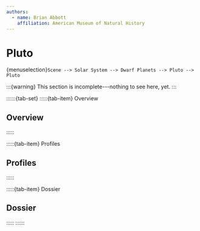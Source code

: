 ```yaml
---
authors:
  - name: Brian Abbott
    affiliation: American Museum of Natural History
---
```



# Pluto

{menuselection}`Scene --> Solar System --> Dwarf Planets --> Pluto --> Pluto`


:::{warning}
This section is incomplete---nothing to see here, yet.
:::




::::::{tab-set}
:::::{tab-item} Overview

## Overview


:::::


:::::{tab-item} Profiles

## Profiles

:::::


:::::{tab-item} Dossier

## Dossier
:::::
::::::